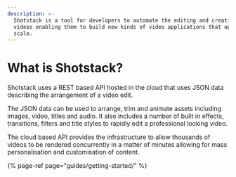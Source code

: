 ```yaml
---
description: >-
  Shotstack is a tool for developers to automate the editing and creation of
  videos enabling them to build new kinds of video applications that operate at
  scale.
---
```


# What is Shotstack?

Shotstack uses a REST based API hosted in the cloud that uses JSON data describing the arrangement of a video edit.

The JSON data can be used to arrange, trim and animate assets including images, video, titles and audio. It also includes a number of built in effects, transitions, filters and title styles to rapidly edit a professional looking video.

The cloud based API provides the infrastructure to allow thousands of videos to be rendered concurrently in a matter of minutes allowing for mass personalisation and customisation of content.

{% page-ref page="guides/getting-started/" %}

